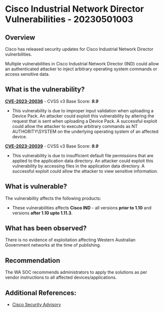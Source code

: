 # Cisco Industrial Network Director Vulnerabilities - 20230501003

## Overview
Cisco has released security updates for Cisco Industrial Network Director vulnerbilities.

Multiple vulnerabilities in Cisco Industrial Network Director (IND) could allow an authenticated attacker to inject arbitrary operating system commands or access sensitive data.

## What is the vulnerability?
[**CVE-2023-20036**](https://cve.mitre.org/cgi-bin/cvename.cgi?name=CVE-2023-20036) - CVSS v3 Base Score: ***9.9***
- This vulnerability is due to improper input validation when uploading a Device Pack. An attacker could exploit this vulnerability by altering the request that is sent when uploading a Device Pack. A successful exploit could allow the attacker to execute arbitrary commands as NT AUTHORITY\SYSTEM on the underlying operating system of an affected device.


[**CVE-2023-20039**](https://cve.mitre.org/cgi-bin/cvename.cgi?name=CVE-2023-20039) - CVSS v3 Base Score: ***9.9***
- This vulnerability is due to insufficient default file permissions that are applied to the application data directory. An attacker could exploit this vulnerability by accessing files in the application data directory. A successful exploit could allow the attacker to view sensitive information.

## What is vulnerable? 
The vulnerability affects the following products:
- These vulnerabilities affects **Cisco IND** - all versions **prior to 1.10** and versions **after 1.10 upto 1.11.3**.

## What has been observed?
There is no evidence of exploitation affecting Western Australian Government networks at the time of publishing.

## Recommendation
The WA SOC recommends administrators to apply the solutions as per vendor instructions to all affected devices/applications.

## Additional References:
* [Cisco Security Advisory](https://sec.cloudapps.cisco.com/security/center/content/CiscoSecurityAdvisory/cisco-sa-ind-CAeLFk6V#fs)
